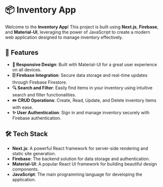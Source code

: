 # 📦 Inventory App

Welcome to the **Inventory App**! This project is built using **Next.js**, **Firebase**, and **Material-UI**, leveraging the power of JavaScript to create a modern web application designed to manage inventory effectively.

## 🚀 Features

- **📱 Responsive Design**: Built with Material-UI for a great user experience on all devices.
- **🗄️ Firebase Integration**: Secure data storage and real-time updates through Firebase Firestore.
- **🔍 Search and Filter**: Easily find items in your inventory using intuitive search and filter functionalities.
- **✏️ CRUD Operations**: Create, Read, Update, and Delete inventory items with ease.
- **✨ User Authentication**: Sign in and manage inventory securely with Firebase authentication.

## 🛠️ Tech Stack

- **Next.js**: A powerful React framework for server-side rendering and static site generation.
- **Firebase**: The backend solution for data storage and authentication.
- **Material-UI**: A popular React UI framework for building beautiful design components.
- **JavaScript**: The main programming language for developing the application.
